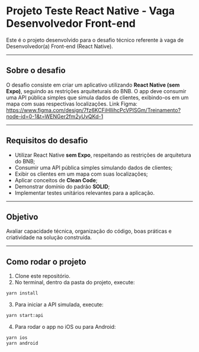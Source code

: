 # Projeto Teste React Native - Vaga Desenvolvedor Front-end

Este é o projeto desenvolvido para o desafio técnico referente à vaga de Desenvolvedor(a) Front-end (React Native). 

---

## Sobre o desafio

O desafio consiste em criar um aplicativo utilizando **React Native (sem Expo)**, seguindo as restrições arquiteturais do BNB. O app deve consumir uma API pública simples que simula dados de clientes, exibindo-os em um mapa com suas respectivas localizações.
Link Figma: https://www.figma.com/design/7fz6KCFiHllihcPcVPlSGm/Treinamento?node-id=0-1&t=WENGer2fm2yUvQKd-1

---

## Requisitos do desafio

- Utilizar React Native **sem Expo**, respeitando as restrições de arquitetura do BNB;
- Consumir uma API pública simples simulando dados de clientes;
- Exibir os clientes em um mapa com suas localizações;
- Aplicar conceitos de **Clean Code**;
- Demonstrar domínio do padrão **SOLID**;
- Implementar testes unitários relevantes para a aplicação.

---

## Objetivo

Avaliar capacidade técnica, organização do código, boas práticas e criatividade na solução construída.

---

## Como rodar o projeto

1. Clone este repositório.
2. No terminal, dentro da pasta do projeto, execute:

```bash
yarn install
```

3. Para iniciar a API simulada, execute:

```bash
yarn start:api
```

4. Para rodar o app no iOS ou para Android:

```bash
yarn ios
yarn android
```

